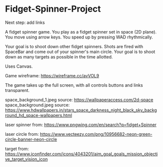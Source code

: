 # Fidget-Spinner-Project

Next step: add links

A fidget spinner game. You play as a fidget spinner set in space (2D plane). You move using arrow keys. You speed up by pressing WAD rhythmically. 


Your goal is to shoot down other fidget spinners. Shots are fired with SpaceBar and come out of your spinner's main circle. Your goal is to shoot down as many targets as possible in the time allotted.

Uses Canvas.

Game wireframe: https://wireframe.cc/avVOL9

The game takes up the full screen, with all controls buttons and links transparent.

space_background_1.jpeg source: https://wallpaperaccess.com/2d-space
space_background.jpeg source: https://www.hdwallpapers.in/stars_space_darkness_night_black_sky_background_hd_space-wallpapers.html

laser spinner from: https://www.pngwing.com/en/search?q=fidget+Spinner

laser circle from: https://www.vecteezy.com/png/10956682-neon-green-circle-banner-neon-circle

target from: https://www.iconfinder.com/icons/4043201/aim_goal_goals_mission_objective_target_vision_icon
